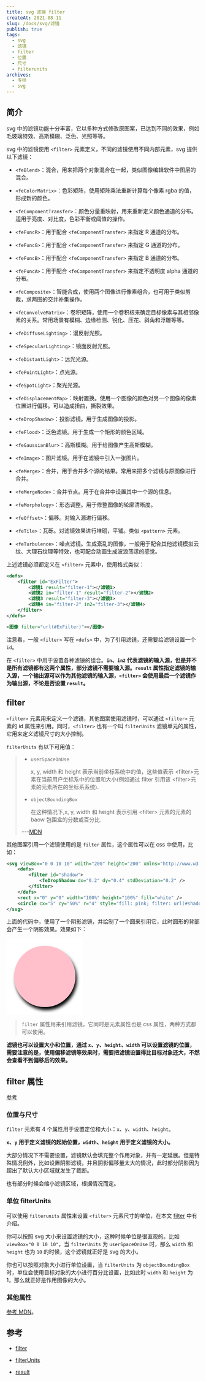 ```yaml
---
title: svg 滤镜 filter
createAt: 2021-08-11
slug: /docs/svg/滤镜
publish: true
tags:
  - svg
  - 滤镜
  - filter
  - 位置
  - 尺寸
  - filterunits
archives:
  - 专栏
  - svg
---
```


## 简介

svg 中的滤镜功能十分丰富，它以多种方式修改原图案，已达到不同的效果，例如毛玻璃特效、高斯模糊、泛色、光照等等。

svg 中的滤镜使用 `<filter>` 元素定义，不同的滤镜使用不同内部元素，svg 提供以下滤镜：

- `<feBlend>`：混合，用来把两个对象混合在一起，类似图像编辑软件中图层的混合。

- `<feColorMatrix>`：色彩矩阵，使用矩阵乘法重新计算每个像素 rgba 的值，形成新的颜色。

- `<feComponentTransfer>`：颜色分量重映射，用来重新定义颜色通道的分布。适用于亮度、对比度，色彩平衡或阈值的操作。

- `<feFuncR>`：用于配合 `<feComponentTransfer>` 来指定 R 通道的分布。

- `<feFuncG>`：用于配合 `<feComponentTransfer>` 来指定 G 通道的分布。

- `<feFuncB>`：用于配合 `<feComponentTransfer>` 来指定 B 通道的分布。

- `<feFuncA>`：用于配合 `<feComponentTransfer>` 来指定不透明度 alpha 通道的分布。

- `<feComposite>`：智能合成，使用两个图像进行像素组合，也可用于类似剪裁，求两图的交并补集操作。

- `<feConvolveMatrix>`：卷积矩阵，使用一个卷积核来确定目标像素与其相邻像素的关系。常用场景有模糊、边缘检测、锐化、压花、斜角和浮雕等等。

- `<feDiffuseLighting>`：漫反射光照。

- `<feSpecularLighting>`：镜面反射光照。

- `<feDistantLight>`：远光光源。

- `<fePointLight>`：点光源。

- `<feSpotLight>`：聚光光源。

- `<feDisplacementMap>`：映射置换。使用一个图像的颜色对另一个图像的像素位置进行偏移。可以造成扭曲，撕裂效果。

- `<feDropShadow>`：投影滤镜。用于生成图像的投影。

- `<feFlood>`：泛色滤镜。用于生成一个矩形的颜色区域。

- `<feGaussianBlur>`：高斯模糊。用于给图像产生高斯模糊。

- `<feImage>`：图片滤镜。用于在滤镜中引入一张图片。

- `<feMerge>`：合并，用于合并多个源的结果。常用来把多个滤镜与原图像进行合并。

- `<feMergeNode>`：合并节点。用于在合并中设置其中一个源的信息。

- `<feMorphology>`：形态调整。用于修整图像的轮廓清晰度。

- `<feOffset>`：偏移。对输入源进行偏移。

- `<feTile>`：瓦砾。对滤镜效果进行堆砌，平铺。类似 `<pattern>` 元素。

- `<feTurbulence>`：噪点滤镜。生成紊乱的图像，一般用于配合其他滤镜模拟云纹、大理石纹理等特效，也可配合动画生成波浪荡漾的感觉。

上述滤镜必须都定义在 `<filter>` 元素中，使用格式类似：

```xml
<defs>
	<filter id="ExFilter">
		<滤镜1 result="filter-1"></滤镜1>
		<滤镜2 in="filter-1" result="filter-2"></滤镜2>
		<滤镜3 result="filter-3"></滤镜3>
		<滤镜4 in="filter-2" in2="filter-3"></滤镜4>
	</filter>
</defs>

<图像 filter="url(#ExFilter)"></图像>
```

注意看，一般 `<filter>` 写在 `<defs>` 中，为了引用滤镜，还需要给滤镜设置一个 `id`。

在 `<filter>` 中用于设置各种滤镜的组合。**`in`、`in2` 代表滤镜的输入源，但是并不是所有滤镜都有这两个属性，部分滤镜不需要输入源。`result` 属性指定滤镜的输入源，一个输出源可以作为其他滤镜的输入源，`<filter>` 会使用最后一个滤镜作为输出源，不论是否设置 `result`。**

## filter

`<filter>` 元素用来定义一个滤镜，其他图案使用滤镜时，可以通过 `<filter>` 元素的 id 属性来引用。同时，`<filter>` 也有一个叫 `filterUnits` 滤镜单元的属性，它用来定义滤镜尺寸的大小控制。

`filterUnits` 有以下可用值：

> - `userSpaceOnUse`
>
>   x, y, width 和 height 表示当前坐标系统中的值，这些值表示 \<filter\>元素在当前用户坐标系中的位置和大小(例如通过 filter 引用该 \<filter\>元素的元素所在的坐标系系统).
>
> - `objectBoundingBox`
>
>   在这种情况下,x, y, width 和 height 表示引用 \<filter\> 元素的元素的 baow 包围盒的分数或百分比.
>
> ---[MDN][2]

其他图案引用一个滤镜使用的是 `filter` 属性，这个属性可以在 css 中使用，比如：

```xml
<svg viewBox="0 0 10 10" wdith="200" height="200" xmlns="http://www.w3.org/2000/svg">
	<defs>
		<filter id="shadow">
			<feDropShadow dx="0.2" dy="0.4" stdDeviation="0.2" />
		</filter>
	</defs>
	<rect x="0" y="0" width="100%" height="100%" fill="white" />
	<circle cx="5" cy="50%" r="4" style="fill: pink; filter: url(#shadow)" />
</svg>
```

上面的代码中，使用了一个阴影滤镜，并绘制了一个圆来引用它，此时圆形的背部会产生一个阴影效果。效果如下：

<svg viewBox="0 0 10 10" wdith="200" height="200" xmlns="http://www.w3.org/2000/svg">
	<defs>
		<filter id="shadow">
			<feDropShadow dx="0.2" dy="0.4" stdDeviation="0.2" />
		</filter>
	</defs>
	<rect x="0" y="0" width="100%" height="100%" fill="white" />
	<circle cx="5" cy="50%" r="4" style="fill: pink; filter: url(#shadow)" />
</svg>

> `filter` 属性用来引用滤镜，它同时是元素属性也是 css 属性，两种方式都可以使用。

**滤镜也可以设置大小和位置，通过 `x`、`y`、`height`、`width` 可以设置滤镜的位置，需要注意的是，使用偏移滤镜等效果时，需要把滤镜设置得比目标对象还大，不然会查看不到偏移后的效果。**

## filter 属性

[参考](https://developer.mozilla.org/en-US/docs/Web/SVG/Attribute#filters_attributes)

### 位置与尺寸

`filter` 元素有 4 个属性用于设置定位和大小：`x`、`y`、`width`、`height`。

**`x`、`y` 用于定义滤镜的起始位置，`width`、`height` 用于定义滤镜的大小。**

大部分情况下不需要设置，滤镜默认会填充整个作用对象，并有一定延展。但是特殊情况例外，比如设置阴影滤镜，并且阴影偏移量太大的情况，此时部分阴影因为超出了默认大小区域就发生了截断。

也有部分时候会缩小滤镜区域，根据情况而定。

### 单位 filterUnits

可以使用 `filterunits` 属性来设置 `<filter>` 元素尺寸的单位，在本文 [filter](#filter) 中有介绍。

你可以按照 svg 大小来设置滤镜的大小，这种时候单位是很直观的。比如 `viewBox="0 0 10 10"`，当 `filterUnits` 为 `userSpaceOnUse` 时，那么 `width` 和 `height` 也为 `10` 的时候，这个滤镜就正好是 svg 的大小。

你也可以按照对象大小进行单位设置，当 `filterUnits` 为 `objectBoundingBox` 时，单位会使用目标对象的大小进行百分比设置，比如此时 `width` 和 `height` 为 1，那么就正好是作用图像的大小。

### 其他属性

[参考 MDN][1]。

## 参考

- [filter][1]

- [filterUnits][2]

- [result][3]

[1]: https://developer.mozilla.org/zh-CN/docs/Web/SVG/Element/filter
[2]: https://developer.mozilla.org/zh-CN/docs/Web/SVG/Attribute/filterUnits
[3]: https://developer.mozilla.org/zh-CN/docs/Web/SVG/Attribute/result
